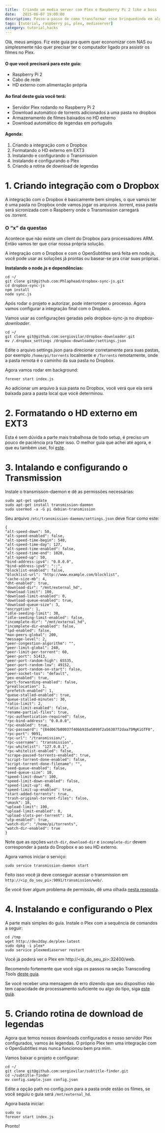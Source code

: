 ```yaml
---
title:  Criando um media server com Plex e Raspberry Pi 2 like a boss
date:   2015-06-07 19:00:00
description: Passo-a-passo de como transformar esse brinquedindo em algo super útil pra sua casa
tags: [tutorial, raspberry pi, plex, mediaserver]
category: tutorial,hacks
---
```


Olá, meus amigos. Fiz este guia pra quem quer economizar com NAS ou simplesmente não quer precisar ter o computador ligado pra assistir os filmes no Plex.

<!--more-->

#### O que você precisará para este guia:

- Raspberry Pi 2
- Cabo de rede
- HD externo com alimentação própria

#### Ao final deste guia você terá:

- Servidor Plex rodando no Raspberry Pi 2
- Download automático de torrents adicionados a uma pasta no dropbox
- Armazenamento de filmes baixados no HD externo
- Download automático de legendas em português

#### Agenda:

1. Criando a integração com o Dropbox
2. Formatando o HD externo em EXT3
3. Instalando e configurando o Transmission
4. Instalando e configurando o Plex
5. Criando a rotina de download de legendas

# 1. Criando integração com o Dropbox

A integração com o Dropbox é basicamente bem simples, o que vamos ter é uma pasta no Dropbox onde vamos jogar os arquivos .torrent, essa pasta será sicronizada com o Raspberry onde o Transmission carregará os .torrent.

### O “x” da questao

Acontece que não existe um client do Dropbox para processadores ARM. Então vamos ter que criar nossa própria solução.

A integração com o Dropbox e com o OpenSubtitles será feita em node.js, você pode usar as soluções já prontas ou basear-se pra criar suas próprias.

__Instalando o node.js e dependências:__

	cd ~/
	git clone git@github.com:Phlaphead/dropbox-sync-js.git
	cd dropbox-sync-js
	npm install
	node sync.js

Após rodar o projeto e autorizar, pode interromper o processo. Agora vamos configurar a integração final com o Dropbox.

Vamos usar as configurações geradas pelo dropbox-sync-js no *dropbox-downloader*.

	cd ~/
	git clone git@github.com:sergiovilar/dropbox-downloader.git
	mv /.dropbox_settings /dropbox-downloader/settings.json


Edite o arquivo settings.json para direcionar corretamente para suas pastas, por exemplo `/home/pi/torrents` localmente e `/Torrents` remotamente, onde a pasta remota é o caminho da sua pasta no Dropbox.

Agora vamos rodar em background:

	forever start index.js

Ao adicionar um arquivo à sua pasta no Dropbox, você verá que ela será baixada para a pasta local que você determinou.

# 2. Formatando o HD externo em EXT3

Esta é sem dúvida a parte mais trabalhosa de todo setup, é preciso um pouco de paciência pra fazer isso.
O melhor guia que achei até agora, e que eu também usei, foi [este][1].

# 3. Intalando e configurando o Transmission

Instale o transmisson-daemon e dê as permissões necessárias:

	sudo apt-get update
	sudo apt-get install transmission-daemon
	sudo usermod -a -G pi debian-transmission

Seu arquivo `/etc/transmission-daemon/settings.json` deve ficar como este:

	{
	"alt-speed-down": 50,
	"alt-speed-enabled": false,
	"alt-speed-time-begin": 540,
	"alt-speed-time-day": 127,
	"alt-speed-time-enabled": false,
	"alt-speed-time-end": 1020,
	"alt-speed-up": 50,
	"bind-address-ipv4": "0.0.0.0",
	"bind-address-ipv6": "::",
	"blocklist-enabled": false,
	"blocklist-url": "http://www.example.com/blocklist",
	"cache-size-mb": 4,
	"dht-enabled": true,
	"download-dir": "/mnt/external_hd",
	"download-limit": 100,
	"download-limit-enabled": 0,
	"download-queue-enabled": true,
	"download-queue-size": 3,
	"encryption": 1,
	"idle-seeding-limit": 30,
	"idle-seeding-limit-enabled": false,
	"incomplete-dir": "/mnt/external_hd",
	"incomplete-dir-enabled": false,
	"lpd-enabled": false,
	"max-peers-global": 200,
	"message-level": 2,
	"peer-congestion-algorithm": "",
	"peer-limit-global": 240,
	"peer-limit-per-torrent": 60,
	"peer-port": 51413,
	"peer-port-random-high": 65535,
	"peer-port-random-low": 49152,
	"peer-port-random-on-start": false,
	"peer-socket-tos": "default",
	"pex-enabled": true,
	"port-forwarding-enabled": false,
	"preallocation": 1,
	"prefetch-enabled": 1,
	"queue-stalled-enabled": true,
	"queue-stalled-minutes": 30,
	"ratio-limit": 2,
	"ratio-limit-enabled": false,
	"rename-partial-files": true,
	"rpc-authentication-required": false,
	"rpc-bind-address": "0.0.0.0",
	"rpc-enabled": true,
	"rpc-password": "{84d067b80037f40bb935a5099f2a5630772daa75MgKiGTF0",
	"rpc-port": 9091,
	"rpc-url": "/transmission/",
	"rpc-username": "transmission",
	"rpc-whitelist": "127.0.0.1",
	"rpc-whitelist-enabled": false,
	"scrape-paused-torrents-enabled": true,
	"script-torrent-done-enabled": false,
	"script-torrent-done-filename": "",
	"seed-queue-enabled": false,
	"seed-queue-size": 10,
	"speed-limit-down": 100,
	"speed-limit-down-enabled": false,
	"speed-limit-up": 40,
	"speed-limit-up-enabled": true,
	"start-added-torrents": true,
	"trash-original-torrent-files": false,
	"umask": 18,
	"upload-limit": 100,
	"upload-limit-enabled": 0,
	"upload-slots-per-torrent": 14,
	"utp-enabled": true,
	"watch-dir": "/home/pi/torrents",
	"watch-dir-enabled": true
	}

Note que as opções `watch-dir`, `download-dir` e `incomplete-dir` devem corresponder à pasta do Dropbox e ao seu HD externo.

Agora vamos iniciar o serviço:

	sudo service transmission-daemon start

Feito isso você já deve conseguir acessar o transmission em `http://<ip_do_seu_pi>:9091/transmission/web/`.

Se você tiver algum problema de permissão, dê uma olhada [nesta resposta][2].

# 4. Instalando e configurando o Plex

A parte mais simples do guia. Instale o Plex com a sequência de comandos a seguir:

	cd /tmp
	wget http://dev2day.de/plex-latest
	sudo dpkg -i plex*
	sudo service plexmediaserver restart

Você já poderá ver o Plex em http://\<ip_do_seu_pi\>:32400/web.

Recomendo fortemente que você siga os passos na seção Transcoding Tools [deste guia][3].

Se você receber uma mensagem de erro dizendo que seu dispositivo não tem capacidade de processamento suficiente ou algo do tipo, siga [este guia][4].

# 5. Criando rotina de download de legendas

Agora que temos nossos downloads configurados e nosso servidor Plex configurados, vamos às legendas. O próprio Plex tem uma integração com o OpenSubtitles mas nunca funcionou bem pra mim.

Vamos baixar o projeto e configurar:

	cd ~/
	git clone git@github.com:sergiovilar/subtitle-finder.git
	cd ~/subtitle-finder
	mv config.sample.json config.json

Edite a opção path no config.json para a pasta onde estão os filmes, se você seguiu o guia será `/mnt/external_hd`.

Agora basta iniciar:

	sudo su
	forever start index.js

Pronto!


[1]:	http://www.itechlounge.net/2012/01/linux-partition-and-format-external-hard-drive-as-ext3-filesystem/
[2]:	https://forum.transmissionbt.com/viewtopic.php?t=10456#p66296
[3]:	http://www.htpcguides.com/install-plex-media-server-on-raspberry-pi-2/
[4]:	http://www.htpcguides.com/fix-plex-server-is-not-powerful-enough-on-raspberry-pi-2/
